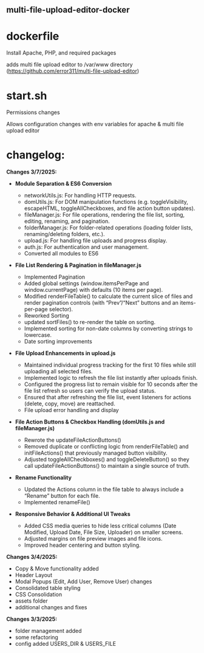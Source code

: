 ## multi-file-upload-editor-docker

  # dockerfile
  
  Install Apache, PHP, and required packages
  
  adds multi file upload editor to /var/www directory (https://github.com/error311/multi-file-upload-editor)

  # start.sh
  
  Permissions changes 
  
  Allows configuration changes with env variables for apache & multi file upload editor

  # changelog: 

  **Changes 3/7/2025:**

- **Module Separation & ES6 Conversion**  
  - networkUtils.js: For handling HTTP requests.  
  - domUtils.js: For DOM manipulation functions (e.g. toggleVisibility, escapeHTML, toggleAllCheckboxes, and file action button updates).  
  - fileManager.js: For file operations, rendering the file list, sorting, editing, renaming, and pagination.  
  - folderManager.js: For folder-related operations (loading folder lists, renaming/deleting folders, etc.).  
  - upload.js: For handling file uploads and progress display.  
  - auth.js: For authentication and user management.  
  - Converted all modules to ES6  

- **File List Rendering & Pagination in fileManager.js**  
  - Implemented Pagination  
  - Added global settings (window.itemsPerPage and window.currentPage) with defaults (10 items per page).  
  - Modified renderFileTable() to calculate the current slice of files and render pagination controls (with “Prev”/“Next” buttons and an items-per-page selector).  
  - Reworked Sorting  
  - updated sortFiles() to re-render the table on sorting.  
  - Implemented sorting for non-date columns by converting strings to lowercase.  
  - Date sorting improvements  

- **File Upload Enhancements in upload.js**  
  - Maintained individual progress tracking for the first 10 files while still uploading all selected files.  
  - Implemented logic to refresh the file list instantly after uploads finish.  
  - Configured the progress list to remain visible for 10 seconds after the file list refresh so users can verify the upload status.  
  - Ensured that after refreshing the file list, event listeners for actions (delete, copy, move) are reattached.  
  - File upload error handling and display  

- **File Action Buttons & Checkbox Handling (domUtils.js and fileManager.js)**  
  - Rewrote the updateFileActionButtons()  
  - Removed duplicate or conflicting logic from renderFileTable() and initFileActions() that previously managed button visibility.  
  - Adjusted toggleAllCheckboxes() and toggleDeleteButton() so they call updateFileActionButtons() to maintain a single source of truth.  

- **Rename Functionality**  
  - Updated the Actions column in the file table to always include a “Rename” button for each file.  
  - Implemented renameFile()  

- **Responsive Behavior & Additional UI Tweaks**  
  - Added CSS media queries to hide less critical columns (Date Modified, Upload Date, File Size, Uploader) on smaller screens.  
  - Adjusted margins on file preview images and file icons.  
  - Improved header centering and button styling.  

 **Changes 3/4/2025:**  
  - Copy & Move functionality added  
  - Header Layout  
  - Modal Popups (Edit, Add User, Remove User) changes  
  - Consolidated table styling  
  - CSS Consolidation  
  - assets folder  
  - additional changes and fixes   

**Changes 3/3/2025:**  
  - folder management added  
  - some refactoring  
  - config added USERS_DIR & USERS_FILE  
